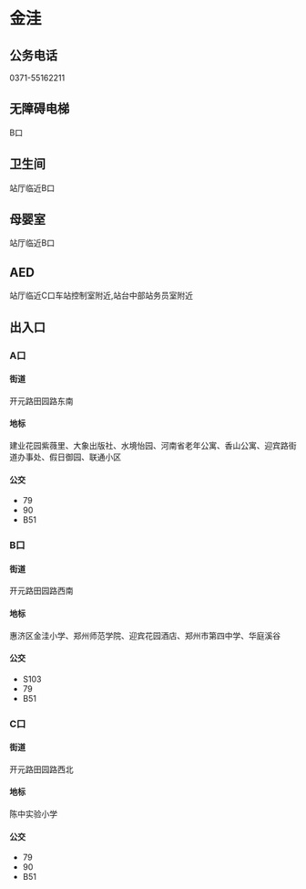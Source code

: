 # 金洼

## 公务电话

0371-55162211

## 无障碍电梯

B口

## 卫生间

站厅临近B口

## 母婴室

站厅临近B口

## AED

站厅临近C口车站控制室附近,站台中部站务员室附近

## 出入口

### A口

#### 街道

开元路田园路东南

#### 地标

建业花园紫薇里、大象出版社、水境怡园、河南省老年公寓、香山公寓、迎宾路街道办事处、假日御园、联通小区

#### 公交

- 79
- 90
- B51

### B口

#### 街道

开元路田园路西南

#### 地标

惠济区金洼小学、郑州师范学院、迎宾花园酒店、郑州市第四中学、华庭溪谷

#### 公交

- S103
- 79
- B51

### C口

#### 街道

开元路田园路西北

#### 地标

陈中实验小学

#### 公交

- 79
- 90
- B51

